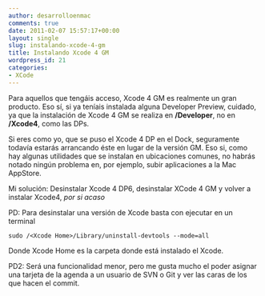 ```yaml
---
author: desarrolloenmac
comments: true
date: 2011-02-07 15:57:17+00:00
layout: single
slug: instalando-xcode-4-gm
title: Instalando Xcode 4 GM
wordpress_id: 21
categories:
- XCode
---
```


Para aquellos que tengáis acceso, Xcode 4 GM es realmente un gran producto. Eso sí, si ya teníais instalada alguna Developer Preview, cuidado, ya que la instalación de Xcode 4 GM se realiza en **/Developer**, no en **/Xcode4**, como las DPs.

Si eres como yo, que se puso el Xcode 4 DP en el Dock, seguramente todavía estarás arrancando éste en lugar de la versión GM. Eso si, como hay algunas utilidades que se instalan en ubicaciones comunes, no habrás notado ningún problema en, por ejemplo, subir aplicaciones a la Mac AppStore.

Mi solución: Desinstalar Xcode 4 DP6, desinstalar XCode 4 GM y volver a instalar Xcode4, _por si acaso_

PD: Para desinstalar una versión de Xcode basta con ejecutar en un terminal


    sudo /<Xcode Home>/Library/uninstall-devtools --mode=all


Donde Xcode Home es la carpeta donde está instalado el Xcode.

PD2: Será una funcionalidad menor, pero me gusta mucho el poder asignar una tarjeta de la agenda a un usuario de SVN o Git y ver las caras de los que hacen el commit.
